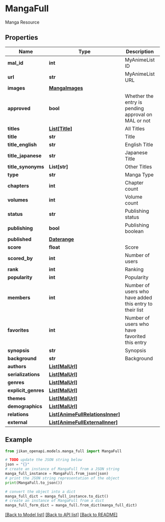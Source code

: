 # MangaFull

Manga Resource

## Properties

Name | Type | Description | Notes
------------ | ------------- | ------------- | -------------
**mal_id** | **int** | MyAnimeList ID | [optional] 
**url** | **str** | MyAnimeList URL | [optional] 
**images** | [**MangaImages**](MangaImages.md) |  | [optional] 
**approved** | **bool** | Whether the entry is pending approval on MAL or not | [optional] 
**titles** | [**List[Title]**](Title.md) | All Titles | [optional] 
**title** | **str** | Title | [optional] 
**title_english** | **str** | English Title | [optional] 
**title_japanese** | **str** | Japanese Title | [optional] 
**title_synonyms** | **List[str]** | Other Titles | [optional] 
**type** | **str** | Manga Type | [optional] 
**chapters** | **int** | Chapter count | [optional] 
**volumes** | **int** | Volume count | [optional] 
**status** | **str** | Publishing status | [optional] 
**publishing** | **bool** | Publishing boolean | [optional] 
**published** | [**Daterange**](Daterange.md) |  | [optional] 
**score** | **float** | Score | [optional] 
**scored_by** | **int** | Number of users | [optional] 
**rank** | **int** | Ranking | [optional] 
**popularity** | **int** | Popularity | [optional] 
**members** | **int** | Number of users who have added this entry to their list | [optional] 
**favorites** | **int** | Number of users who have favorited this entry | [optional] 
**synopsis** | **str** | Synopsis | [optional] 
**background** | **str** | Background | [optional] 
**authors** | [**List[MalUrl]**](MalUrl.md) |  | [optional] 
**serializations** | [**List[MalUrl]**](MalUrl.md) |  | [optional] 
**genres** | [**List[MalUrl]**](MalUrl.md) |  | [optional] 
**explicit_genres** | [**List[MalUrl]**](MalUrl.md) |  | [optional] 
**themes** | [**List[MalUrl]**](MalUrl.md) |  | [optional] 
**demographics** | [**List[MalUrl]**](MalUrl.md) |  | [optional] 
**relations** | [**List[AnimeFullRelationsInner]**](AnimeFullRelationsInner.md) |  | [optional] 
**external** | [**List[AnimeFullExternalInner]**](AnimeFullExternalInner.md) |  | [optional] 

## Example

```python
from jikan_openapi.models.manga_full import MangaFull

# TODO update the JSON string below
json = "{}"
# create an instance of MangaFull from a JSON string
manga_full_instance = MangaFull.from_json(json)
# print the JSON string representation of the object
print(MangaFull.to_json())

# convert the object into a dict
manga_full_dict = manga_full_instance.to_dict()
# create an instance of MangaFull from a dict
manga_full_form_dict = manga_full.from_dict(manga_full_dict)
```
[[Back to Model list]](../README.md#documentation-for-models) [[Back to API list]](../README.md#documentation-for-api-endpoints) [[Back to README]](../README.md)


